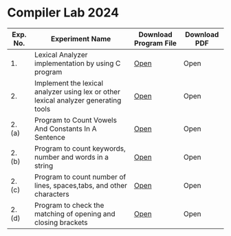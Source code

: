 # Compiler Lab 2024


| Exp. No. | Experiment Name | Download Program File | Download PDF |
| --- | --- | --- | --- |
| 1. | Lexical Analyzer implementation by using C program | [Open](https://github.com/blackpeps/compilerlab2024/blob/main/Code/EXP01/exp01_v2.c) | Open |
|2. | Implement the lexical analyzer using lex or other lexical analyzer generating tools | [Open](https://github.com/blackpeps/compilerlab2024/blob/main/Code/EXP02/exp_02.l) | Open |
| 2. (a) | Program to Count Vowels And Constants In A Sentence | [Open](https://github.com/blackpeps/compilerlab2024/blob/main/Code/EXP02/exp02a.l) | Open |
| 2. (b) | Program to count keywords, number and words in a string | [Open](https://github.com/blackpeps/compilerlab2024/blob/main/Code/EXP02/exp02b.l) | Open |
| 2. (c) | Program to count number of lines, spaces,tabs, and other characters | [Open](https://github.com/blackpeps/compilerlab2024/blob/main/Code/EXP02/exp02c.l) | Open |
| 2. (d) | Program to check the matching of opening and closing brackets | [Open](https://github.com/blackpeps/compilerlab2024/blob/main/Code/EXP02/exp02d.l) | Open |
